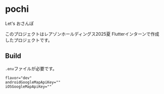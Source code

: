 # pochi

Let's おさんぽ

このプロジェクトはレアゾンホールディングス2025夏 Flutterインターンで作成したプロジェクトです。

## Build
`.env`ファイルが必要です。

```
flavor="dev"
androidGoogleMapApiKey=""
iOSGoogleMapApiKey=""
```
